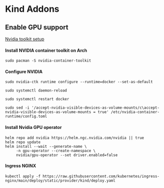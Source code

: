 # Kind Addons

## Enable GPU support
[Nvidia toolkit setup](https://docs.nvidia.com/datacenter/cloud-native/container-toolkit/latest/install-guide.html)

#### Install NVIDIA container toolkit on Arch

```shell
sudo pacman -S nvidia-container-toolkit
```

#### Configure NVIDIA
```shell
sudo nvidia-ctk runtime configure --runtime=docker --set-as-default

sudo systemctl daemon-reload

sudo systemctl restart docker

sudo sed -i '/accept-nvidia-visible-devices-as-volume-mounts/c\accept-nvidia-visible-devices-as-volume-mounts = true' /etc/nvidia-container-runtime/config.toml

```

#### Install Nvidia GPU operator
```shell
helm repo add nvidia https://helm.ngc.nvidia.com/nvidia || true
helm repo update
helm install --wait --generate-name \
     -n gpu-operator --create-namespace \
     nvidia/gpu-operator --set driver.enabled=false
```

#### Ingress NGINX
```shell
kubectl apply -f https://raw.githubusercontent.com/kubernetes/ingress-nginx/main/deploy/static/provider/kind/deploy.yaml

```

